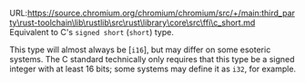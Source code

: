 URL:https://source.chromium.org/chromium/chromium/src/+/main:third_party\rust-toolchain\lib\rustlib\src\rust\library\core\src\ffi\c_short.md
Equivalent to C's `signed short` (`short`) type.

This type will almost always be [`i16`], but may differ on some esoteric systems. The C standard technically only requires that this type be a signed integer with at least 16 bits; some systems may define it as `i32`, for example.

[`char`]: c_char

